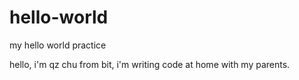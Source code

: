 # hello-world
my hello world practice

hello, i'm qz chu from bit, i'm writing code at home with my parents.
